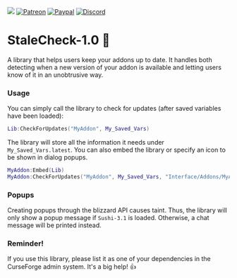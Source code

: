 ![](http://jaliborc.com/media/addons/large/stalecheck.webp)
[![Patreon](http://img.shields.io/badge/news%20&%20rewards-patreon-ff4d42)](https://www.patreon.com/jaliborc)
[![Paypal](http://img.shields.io/badge/donate-paypal-1d3fe5)](https://www.paypal.me/jaliborc)
[![Discord](http://img.shields.io/badge/discuss-discord-5865F2)](https://bit.ly/discord-jaliborc)

# StaleCheck-1.0 :date:
A library that helps users keep your addons up to date. It handles both detecting when a new version of your addon is available and letting users know of it in an unobtrusive way.

### Usage
You can simply call the library to check for updates (after saved variables have been loaded):

```lua
Lib:CheckForUpdates("MyAddon", My_Saved_Vars)
```

The library will store all the information it needs under `My_Saved_Vars.latest`. You can also embed the library or specify an icon to be shown in dialog popups.

```lua
MyAddon:Embed(Lib)
MyAddon:CheckForUpdates("MyAddon", My_Saved_Vars, "Interface/Addons/MyAddon/myIcon")
```

### Popups
Creating popups through the blizzard API causes taint. Thus, the library will only show a popup message if `Sushi-3.1` is loaded. Otherwise, a chat message will be printed instead.

### Reminder!
If you use this library, please list it as one of your dependencies in the CurseForge admin system. It's a big help! :+1:
